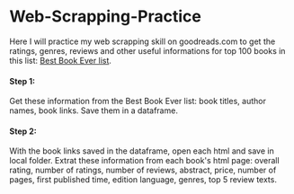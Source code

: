 # Web-Scrapping-Practice

Here I will practice my web scrapping skill on goodreads.com to get the ratings, genres, reviews and other useful informations for top 100 books in this list: [Best Book Ever list](https://www.goodreads.com/list/show/1.Best_Books_Ever).


#### Step 1:

Get these information from the Best Book Ever list: book titles, author names, book links.
Save them in a dataframe.


#### Step 2:

With the book links saved in the dataframe, open each html and save in local folder.
Extrat these information from each book's html page: overall rating, number of ratings, number of reviews, abstract, price, number of pages, first published time, edition language, genres, top 5 review texts.

